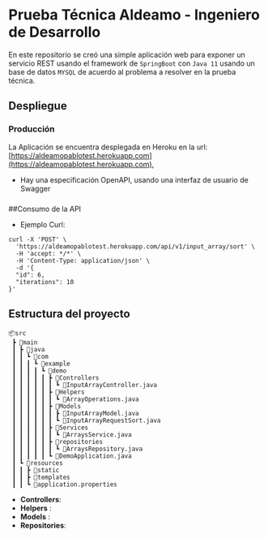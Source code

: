 # Prueba Técnica Aldeamo - Ingeniero de Desarrollo
En este repositorio se creó una simple aplicación web para exponer un servicio REST usando el framework de `SpringBoot` con `Java 11` usando un base de datos `MYSQL` de acuerdo al problema a resolver en la prueba técnica.

## Despliegue

### Producción
La Aplicación se encuentra desplegada en Heroku en la url: [https://aldeamopablotest.herokuapp.com](https://aldeamopablotest.herokuapp.com), 
* Hay una especificación OpenAPI, usando una interfaz de usuario de Swagger

### 

##Consumo de la API

* Ejemplo Curl:
``` 
curl -X 'POST' \
  'https://aldeamopablotest.herokuapp.com/api/v1/input_array/sort' \
  -H 'accept: */*' \
  -H 'Content-Type: application/json' \
  -d '{
  "id": 6,
  "iterations": 10
}'
``` 

## Estructura del proyecto
``` 
📦src
 ┣ 📂main
 ┃ ┣ 📂java
 ┃ ┃ ┗ 📂com
 ┃ ┃ ┃ ┗ 📂example
 ┃ ┃ ┃ ┃ ┗ 📂demo
 ┃ ┃ ┃ ┃ ┃ ┣ 📂Controllers
 ┃ ┃ ┃ ┃ ┃ ┃ ┗ 📜InputArrayController.java
 ┃ ┃ ┃ ┃ ┃ ┣ 📂Helpers
 ┃ ┃ ┃ ┃ ┃ ┃ ┗ 📜ArrayOperations.java
 ┃ ┃ ┃ ┃ ┃ ┣ 📂Models
 ┃ ┃ ┃ ┃ ┃ ┃ ┣ 📜InputArrayModel.java
 ┃ ┃ ┃ ┃ ┃ ┃ ┗ 📜InputArrayRequestSort.java
 ┃ ┃ ┃ ┃ ┃ ┣ 📂Services
 ┃ ┃ ┃ ┃ ┃ ┃ ┗ 📜ArraysService.java
 ┃ ┃ ┃ ┃ ┃ ┣ 📂repositories
 ┃ ┃ ┃ ┃ ┃ ┃ ┗ 📜ArraysRepository.java
 ┃ ┃ ┃ ┃ ┃ ┗ 📜DemoApplication.java
 ┃ ┗ 📂resources
 ┃ ┃ ┣ 📂static
 ┃ ┃ ┣ 📂templates
 ┃ ┃ ┗ 📜application.properties
```

* **Controllers**: 
* **Helpers** : 
* **Models** :
* **Repositories**: 
